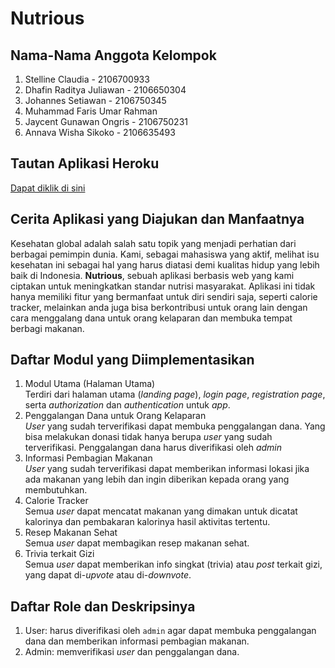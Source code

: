 # Nutrious
## Nama-Nama Anggota Kelompok
1. Stelline Claudia - 2106700933
2. Dhafin Raditya Juliawan - 2106650304
3. Johannes Setiawan - 2106750345
4. Muhammad Faris Umar Rahman
5. Jaycent Gunawan Ongris - 2106750231
6. Annava Wisha Sikoko - 2106635493

## Tautan Aplikasi Heroku
[Dapat diklik di sini](https://nutrious.herokuapp.com/)

## Cerita Aplikasi yang Diajukan dan Manfaatnya
Kesehatan global adalah salah satu topik yang menjadi perhatian dari berbagai pemimpin dunia. Kami, sebagai mahasiswa yang aktif, melihat isu kesehatan ini sebagai hal yang harus diatasi demi kualitas hidup yang lebih baik di Indonesia. **Nutrious**, sebuah aplikasi berbasis web yang kami ciptakan untuk meningkatkan standar nutrisi masyarakat. Aplikasi ini tidak hanya memiliki fitur yang bermanfaat untuk diri sendiri saja, seperti calorie tracker, melainkan anda juga bisa berkontribusi untuk orang lain dengan cara menggalang dana untuk orang kelaparan dan membuka tempat berbagi makanan. 

## Daftar Modul yang Diimplementasikan
1. Modul Utama (Halaman Utama)<br>
Terdiri dari halaman utama (*landing page*), *login page*, *registration page*, serta *authorization* dan *authentication* untuk *app*. 
2. Penggalangan Dana untuk Orang Kelaparan<br>
*User* yang sudah terverifikasi dapat membuka penggalangan dana. Yang bisa melakukan donasi tidak hanya berupa *user* yang sudah terverifikasi. Penggalangan dana harus diverifikasi oleh *admin* 
3. Informasi Pembagian Makanan<br>
*User* yang sudah terverifikasi dapat memberikan informasi lokasi jika ada makanan yang lebih dan ingin diberikan kepada orang yang membutuhkan.
4. Calorie Tracker<br>
Semua *user* dapat mencatat makanan yang dimakan untuk dicatat kalorinya dan pembakaran kalorinya hasil aktivitas tertentu.
5. Resep Makanan Sehat<br>
Semua *user* dapat membagikan resep makanan sehat.
6. Trivia terkait Gizi<br>
Semua *user* dapat memberikan info singkat (trivia) atau *post* terkait gizi, yang dapat di-*upvote* atau di-*downvote*.

## Daftar Role dan Deskripsinya
1. User: harus diverifikasi oleh `admin` agar dapat membuka penggalangan dana dan memberikan informasi pembagian makanan.
2. Admin: memverifikasi *user* dan penggalangan dana.

